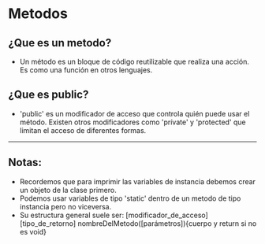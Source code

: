 # Metodos

## ¿Que es un metodo?
* Un método es un bloque de código reutilizable que realiza una acción. Es como una función en otros lenguajes.

## ¿Que es public?
* 'public' es un modificador de acceso que controla quién puede usar el método. Existen otros modificadores como 'prívate' y 'protected' que limitan el acceso de diferentes formas.
---

## Notas:   
* Recordemos que para imprimir las variables de instancia debemos crear un objeto de la clase primero.  
* Podemos usar variables de tipo 'static' dentro de un metodo de tipo instancia pero no viceversa.
* Su estructura general suele ser: [modificador_de_acceso] [tipo_de_retorno] nombreDelMetodo([parámetros]){cuerpo y return si no es void}


